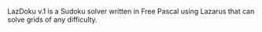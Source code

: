 LazDoku v.1 is a Sudoku solver written in Free Pascal using Lazarus that can solve grids of any difficulty.